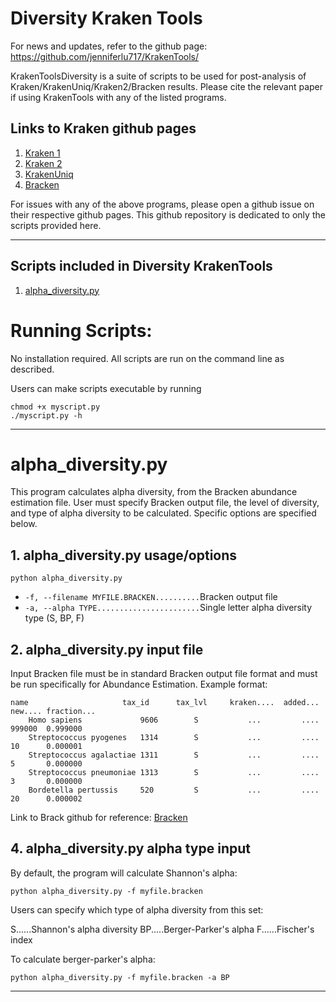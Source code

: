# Diversity Kraken Tools
For news and updates, refer to the github page: https://github.com/jenniferlu717/KrakenTools/

KrakenToolsDiversity is a suite of scripts to be used for post-analysis of 
Kraken/KrakenUniq/Kraken2/Bracken results. Please cite the relevant paper
if using KrakenTools with any of the listed programs. 

## Links to Kraken github pages
1. [Kraken 1](https://github.com/DerrickWood/kraken)
2. [Kraken 2](https://github.com/DerrickWood/kraken2)
3. [KrakenUniq](https://github.com/fbreitwieser/krakenuniq)
4. [Bracken](https://github.com/jenniferlu717/Bracken) 

For issues with any of the above programs, 
please open a github issue on their respective github pages. 
This github repository is dedicated to only the scripts provided here. 

---------------------------------------------------------
## Scripts included in Diversity KrakenTools
1. [alpha\_diversity.py](#alpha\_diversitypy)
 
# Running Scripts:
No installation required. 
All scripts are run on the command line as described.

Users can make scripts executable by running

    chmod +x myscript.py
    ./myscript.py -h 

---------------------------------------------------------
# alpha\_diversity.py

This program calculates alpha diversity, from the Bracken abundance estimation file. 
User must specify Bracken output file, the level of diversity, and type of 
alpha diversity to be calculated. Specific options are specified below. 

## 1. alpha\_diversity.py usage/options

`python alpha_diversity.py`
*   `-f, --filename MYFILE.BRACKEN..........`Bracken output file
*   `-a, --alpha TYPE.......................`Single letter alpha diversity type (S, BP, F)

## 2. alpha\_diversity.py input file

Input Bracken file must be in standard Bracken output file format and must be run
specifically for Abundance Estimation. Example format:
 
	name                     tax_id      tax_lvl     kraken....  added...   new.... fraction...                                                                                                         
        Homo sapiens             9606        S           ...         ....       999000  0.999000                                                                                                            
        Streptococcus pyogenes   1314        S           ...         ....       10      0.000001                                                                                                            
        Streptococcus agalactiae 1311        S           ...         ....       5       0.000000                                                                                                            
        Streptococcus pneumoniae 1313        S           ...         ....       3       0.000000                                                                                                            
        Bordetella pertussis     520         S           ...         ....       20      0.000002 

Link to Brack github for reference: [Bracken](https://github.com/jenniferlu717/Bracken)

## 4. alpha\_diversity.py alpha type input
    
By default, the program will calculate Shannon's alpha:

	python alpha_diversity.py -f myfile.bracken
 
Users can specify which type of alpha diversity from this set:

S......Shannon's alpha diversity
BP.....Berger-Parker's alpha
F......Fischer's index

To calculate berger-parker's alpha:

	python alpha_diversity.py -f myfile.bracken -a BP

---------------------------------------------------------
